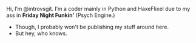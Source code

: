Hi, I’m @introvsgit. I’m a coder mainly in Python and HaxeFlixel due to my ass in **Friday Night Funkin'** (Psych Engine.) 

- Though, I probably won't be publishing my stuff around here.
- But hey, who knows.
